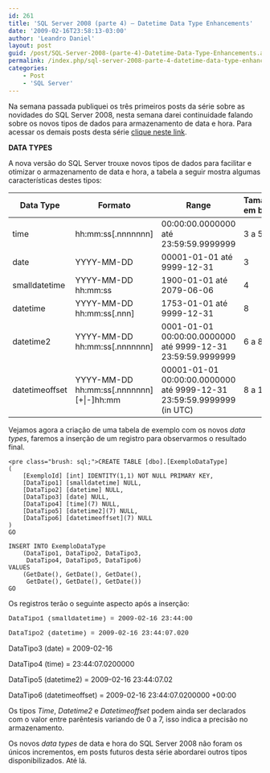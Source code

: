 ```yaml
---
id: 261
title: 'SQL Server 2008 (parte 4) – Datetime Data Type Enhancements'
date: '2009-02-16T23:58:13-03:00'
author: 'Leandro Daniel'
layout: post
guid: /post/SQL-Server-2008-(parte-4)-Datetime-Data-Type-Enhancements.aspx
permalink: /index.php/sql-server-2008-parte-4-datetime-data-type-enhancements/
categories:
    - Post
    - 'SQL Server'
---
```


Na semana passada publiquei os três primeiros posts da série sobre as novidades do SQL Server 2008, nesta semana darei continuidade falando sobre os novos tipos de dados para armazenamento de data e hora. Para acessar os demais posts desta série [clique neste link](http://www.leandrodaniel.com//?tag=/sql+server+2008).

**DATA TYPES**

A nova versão do SQL Server trouxe novos tipos de dados para facilitar e otimizar o armazenamento de data e hora, a tabela a seguir mostra algumas características destes tipos:

| **Data Type** | **Formato** | **Range** | **Tamanho em bytes** |
|---|---|---|---|
| time | hh:mm:ss\[.nnnnnnn\] | 00:00:00.0000000    até    23:59:59.9999999 | 3 a 5 |
| date | YYYY-MM-DD | 00001-01-01    até    9999-12-31 | 3 |
| smalldatetime | YYYY-MM-DD hh:mm:ss | 1900-01-01    até    2079-06-06 | 4 |
| datetime | YYYY-MM-DD hh:mm:ss\[.nnn\] | 1753-01-01    até    9999-12-31 | 8 |
| datetime2 | YYYY-MM-DD hh:mm:ss\[.nnnnnnn\] | 0001-01-01 00:00:00.0000000    até    9999-12-31 23:59:59.9999999 | 6 a 8 |
| datetimeoffset | YYYY-MM-DD hh:mm:ss\[.nnnnnnn\] \[+\|-\]hh:mm | 00001-01-01 00:00:00.0000000    até    9999-12-31 23:59:59.9999999    (in UTC) | 8 a 10 |

Vejamos agora a criação de uma tabela de exemplo com os novos *data types*, faremos a inserção de um registro para observarmos o resultado final.

```
<pre class="brush: sql;">CREATE TABLE [dbo].[ExemploDataType]
(
	[ExemploId] [int] IDENTITY(1,1) NOT NULL PRIMARY KEY,
	[DataTipo1] [smalldatetime] NULL,
	[DataTipo2] [datetime] NULL,
	[DataTipo3] [date] NULL,
	[DataTipo4] [time](7) NULL,
	[DataTipo5] [datetime2](7) NULL,
	[DataTipo6] [datetimeoffset](7) NULL
)
GO

INSERT INTO ExemploDataType 
	(DataTipo1, DataTipo2, DataTipo3,
	 DataTipo4, DataTipo5, DataTipo6)
VALUES 
 	(GetDate(), GetDate(), GetDate(), 
 	 GetDate(), GetDate(), GetDate())
GO
```

   
Os registros terão o seguinte aspecto após a inserção:

<font face="Courier New" size="2">DataTipo1 (smalldatetime) = 2009-02-16 23:44:00  
  
DataTipo2 (datetime) = 2009-02-16 23:44:07.020 </font>

DataTipo3 (date) = 2009-02-16

DataTipo4 (time) = 23:44:07.0200000

DataTipo5 (datetime2) = 2009-02-16 23:44:07.02

DataTipo6 (datetimeoffset) = 2009-02-16 23:44:07.0200000 +00:00

   
Os tipos *Time*, *Datetime2* e *Datetimeoffset* podem ainda ser declarados com o valor entre parêntesis variando de 0 a 7, isso indica a precisão no armazenamento.

Os novos *data types* de data e hora do SQL Server 2008 não foram os únicos incrementos, em posts futuros desta série abordarei outros tipos disponibilizados. Até lá.